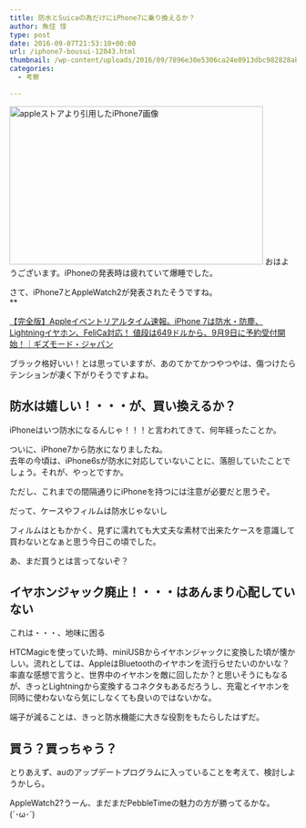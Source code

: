 ```yaml
---
title: 防水とSuicaの為だけにiPhone7に乗り換えるか？
author: 魚住 惇
type: post
date: 2016-09-07T21:53:10+00:00
url: /iphone7-bousui-12043.html
thumbnail: /wp-content/uploads/2016/09/7896e30e5306ca24e8913dbc982828ab.png
categories:
  - 考察

---
```

<img decoding="async" loading="lazy" src="/wp-content/uploads/2016/09/7896e30e5306ca24e8913dbc982828ab.png" alt="appleストアより引用したiPhone7画像" title="スクリーンショット 2016-09-08 06.36.31.png" border="0" width="445" height="278" />  
  
<!--more-->おはようございます。iPhoneの発表時は疲れていて爆睡でした。

さて、iPhone7とAppleWatch2が発表されたそうですね。  
**</p> 

<a href="http://www.gizmodo.jp/2016/09/apple-event-2016-liveblog.html" target="_blank">【完全版】Appleイベントリアルタイム速報。iPhone 7は防水・防塵、Lightningイヤホン、FeliCa対応！ 値段は649ドルから、9月9日に予約受付開始！｜ギズモード・ジャパン</a>

</b>  
  
ブラック格好いい！とは思っていますが、あのてかてかつやつやは、傷つけたらテンションが凄く下がりそうですよね。

## 防水は嬉しい！・・・が、買い換えるか？

iPhoneはいつ防水になるんじゃ！！！と言われてきて、何年経ったことか。

ついに、iPhone7から防水になりましたね。  
去年の今頃は、iPhone6sが防水に対応していないことに、落胆していたことでしょう。それが、やっとですか。

ただし、これまでの間隔通りにiPhoneを持つには注意が必要だと思うぞ。

だって、<span class="b">ケースやフィルムは防水じゃないし</span>  
  
フィルムはともかかく、見ずに濡れても大丈夫な素材で出来たケースを意識して買わないとなぁと思う今日この頃でした。

あ、まだ買うとは言ってないぞ？

## イヤホンジャック廃止！・・・はあんまり心配していない

これは・・・、<span class="futoaka">地味に困る</span>  
  
HTCMagicを使っていた時、miniUSBからイヤホンジャックに変換した頃が懐かしい。流れとしては、AppleはBluetoothのイヤホンを流行らせたいのかいな？  
率直な感想で言うと、世界中のイヤホンを敵に回したか？と思いそうにもなるが、きっとLightningから変換するコネクタもあるだろうし、<span class="futoaka">充電とイヤホンを同時に使わないなら気にしなくても良い</span>のではないかな。

端子が減ることは、きっと防水機能に大きな役割をもたらしたはずだ。

## 買う？買っちゃう？

とりあえず、auのアップデートプログラムに入っていることを考えて、検討しようかしら。

AppleWatch2?うーん、まだまだPebbleTimeの魅力の方が勝ってるかな。  
(\`･ω･´)